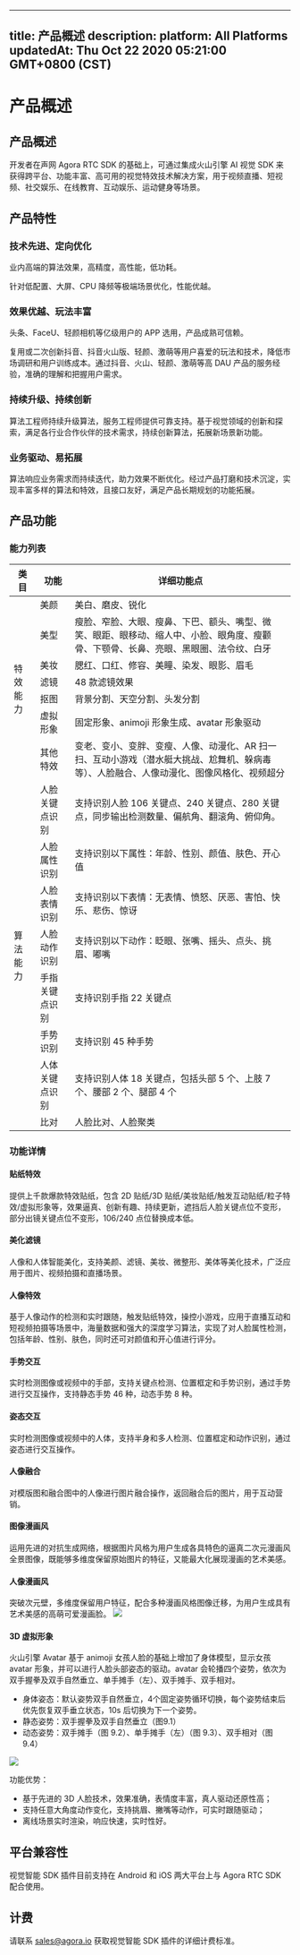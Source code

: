 
---
title: 产品概述
description: 
platform: All Platforms
updatedAt: Thu Oct 22 2020 05:21:00 GMT+0800 (CST)
---
# 产品概述
## 产品概述

开发者在声网 Agora RTC SDK 的基础上，可通过集成火山引擎 AI 视觉 SDK 来获得跨平台、功能丰富、高可用的视觉特效技术解决方案，用于视频直播、短视频、社交娱乐、在线教育、互动娱乐、运动健身等场景。

## 产品特性

### 技术先进、定向优化

业内高端的算法效果，高精度，高性能，低功耗。

针对低配置、大屏、CPU 降频等极端场景优化，性能优越。

### 效果优越、玩法丰富

头条、FaceU、轻颜相机等亿级用户的 APP 选用，产品成熟可信赖。

复用或二次创新抖音、抖音火山版、轻颜、激萌等用户喜爱的玩法和技术，降低市场调研和用户训练成本。通过抖音、火山、轻颜、激萌等高 DAU 产品的服务经验，准确的理解和把握用户需求。 

### 持续升级、持续创新

算法工程师持续升级算法，服务工程师提供可靠支持。基于视觉领域的创新和探索，满足各行业合作伙伴的技术需求，持续创新算法，拓展新场景新功能。 

### 业务驱动、易拓展

算法响应业务需求而持续迭代，助力效果不断优化。经过产品打磨和技术沉淀，实现丰富多样的算法和特效，且接口友好，满足产品长期规划的功能拓展。

## 产品功能

### 能力列表

<table>
<thead>
  <tr>
    <th>类目</th>
    <th>功能</th>
    <th>详细功能点</th>
  </tr>
</thead>
<tbody>
  <tr>
    <td rowspan="7">特效能力</td>
    <td>美颜</td>
    <td>美白、磨皮、锐化</td>
  </tr>
  <tr>
    <td>美型</td>
    <td>瘦脸、窄脸、大眼、瘦鼻、下巴、额头、嘴型、微笑、眼距、眼移动、缩人中、小脸、眼角度、瘦颧骨、下颚骨、长鼻、亮眼、黑眼圈、法令纹、白牙</td>
  </tr>
  <tr>
    <td>美妆</td>
    <td>腮红、口红、修容、美瞳、染发、眼影、眉毛</td>
  </tr>
  <tr>
    <td>滤镜</td>
    <td>48 款滤镜效果</td>
  </tr>
  <tr>
    <td>抠图</td>
    <td>背景分割、天空分割、头发分割</td>
  </tr>
  <tr>
    <td>虚拟形象</td>
    <td>固定形象、animoji 形象生成、avatar 形象驱动</td>
  </tr>
  <tr>
    <td>其他特效</td>
    <td>变老、变小、变胖、变瘦、人像、动漫化、AR 扫一扫、互动小游戏（潜水艇大挑战、尬舞机、躲病毒等）、人脸融合、人像动漫化、图像风格化、视频超分</td>
  </tr>
  <tr>
    <td rowspan="8">算法能力</td>
    <td>人脸关键点识别</td>
    <td>支持识别人脸 106 关键点、240 关键点、280 关键点，同步输出检测数量、偏航角、翻滚角、俯仰角。</td>
  </tr>
  <tr>
    <td>人脸属性识别</td>
    <td>支持识别以下属性：年龄、性别、颜值、肤色、开心值</td>
  </tr>
  <tr>
    <td>人脸表情识别</td>
    <td>支持识别以下表情：无表情、愤怒、厌恶、害怕、快乐、悲伤、惊讶</td>
  </tr>
  <tr>
    <td>人脸动作识别</td>
    <td>支持识别以下动作：眨眼、张嘴、摇头、点头、挑眉、嘟嘴</td>
  </tr>
  <tr>
    <td>手指关键点识别</td>
    <td>支持识别手指 22 关键点</td>
  </tr>
  <tr>
    <td>手势识别</td>
    <td>支持识别 45 种手势</td>
  </tr>
  <tr>
    <td>人体关键点识别</td>
    <td>支持识别人体 18 关键点，包括头部 5 个、上肢 7 个、腰部 2 个、腿部 4 个</td>
  </tr>
  <tr>
    <td>比对</td>
    <td>人脸比对、人脸聚类</td>
  </tr>
</tbody>
</table>

### 功能详情

#### **贴纸特效** 

提供上千款爆款特效贴纸，包含 2D 贴纸/3D 贴纸/美妆贴纸/触发互动贴纸/粒子特效/虚拟形象等，效果逼真、创新有趣、持续更新，遮挡后人脸关键点位不变形，部分出镜关键点位不变形，106/240 点位替换成本低。

#### **美化滤镜**

人像和人体智能美化，支持美颜、滤镜、美妆、微整形、美体等美化技术，广泛应用于图片、视频拍摄和直播场景。

#### **人像特效**

基于人像动作的检测和实时跟随，触发贴纸特效，操控小游戏，应用于直播互动和短视频拍摄等场景中，海量数据和强大的深度学习算法，实现了对人脸属性检测，包括年龄、性别、肤色，同时还可对颜值和开心值进行评分。


#### **手势交互**

实时检测图像或视频中的手部，支持关键点检测、位置框定和手势识别，通过手势进行交互操作，支持静态手势 46 种，动态手势 8 种。


#### **姿态交互**

实时检测图像或视频中的人体，支持半身和多人检测、位置框定和动作识别，通过姿态进行交互操作。


#### **人像融合**

对模版图和融合图中的人像进行图片融合操作，返回融合后的图片，用于互动营销。

#### **图像漫画风**

运用先进的对抗生成网络，根据图片风格为用户生成各具特色的逼真二次元漫画风全景图像，既能够多维度保留原始图片的特征，又能最大化展现漫画的艺术美感。

#### **人像漫画风**

突破次元壁，多维度保留用户特征，配合多种漫画风格图像迁移，为用户生成具有艺术美感的高萌可爱漫画脸。
![](https://web-cdn.agora.io/docs-files/1603193609129)



#### **3D 虚拟形象**

火山引擎 Avatar 基于 animoji 女孩人脸的基础上增加了身体模型，显示女孩 avatar 形象，并可以进行人脸头部姿态的驱动。avatar 会轮播四个姿势，依次为双手握拳及双手自然垂立、单手摊手（左）、双手摊手、双手相对。

- 身体姿态：默认姿势双手自然垂立，4个固定姿势循环切换，每个姿势结束后优先恢复双手垂立状态，10s 后切换为下一个姿势。 
- 静态姿势：双手握拳及双手自然垂立（图9.1）
- 动态姿势：双手摊手（图 9.2）、单手摊手（左）（图 9.3）、双手相对（图 9.4）

![](https://web-cdn.agora.io/docs-files/1603193618829)

功能优势：

- 基于先进的 3D 人脸技术，效果准确，表情度丰富，真人驱动还原性高；
- 支持任意大角度动作变化，支持挑眉、撇嘴等动作，可实时跟随驱动；
- 离线场景实时渲染，响应快速，实时性好。



## 平台兼容性

视觉智能 SDK 插件目前支持在 Android 和 iOS 两大平台上与 Agora RTC SDK 配合使用。

## 计费

请联系 [sales@agora.io](mailto:sales@agora.io) 获取视觉智能 SDK 插件的详细计费标准。
